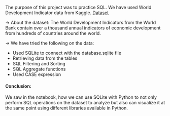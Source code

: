 The purpose of this project was to practice SQL. We have used World Development Indicator data from Kaggle. [Dataset](https://www.kaggle.com/datasets/kaggle/world-development-indicators?select=database.sqlite)

-> About the dataset: The World Development Indicators from the World Bank contain over a thousand annual indicators of economic development from hundreds of countries around the world.

-> We have tried the following on the data:

- Used SQLite to connect with the database.sqlite file
- Retrieving data from the tables
- SQL Filtering and Sorting
- SQL Aggregate functions
- Used CASE expression

#### Conclusion: 

We saw in the notebook, how we can use SQLite with Python to not only perform SQL operations on the dataset to analyze but also can visualize it at the same point using different libraries available in Python.
